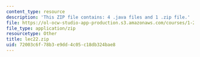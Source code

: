 ```yaml
---
content_type: resource
description: 'This ZIP file contains: 4 .java files and 1 .zip file.'
file: https://ol-ocw-studio-app-production.s3.amazonaws.com/courses/1-204-computer-algorithms-in-systems-engineering-spring-2010/72003c6f78b3e9dd4c05c18db324bae8_lec22.zip
file_type: application/zip
resourcetype: Other
title: lec22.zip
uid: 72003c6f-78b3-e9dd-4c05-c18db324bae8
---
```

